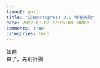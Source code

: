 ```yaml
---
layout: post
title: "安装octopress 3.0 博客失败"
date: 2022-01-02 17:05:08 +0800
comments: true
categories: tech
---
```

如题  
算了，先别折腾
